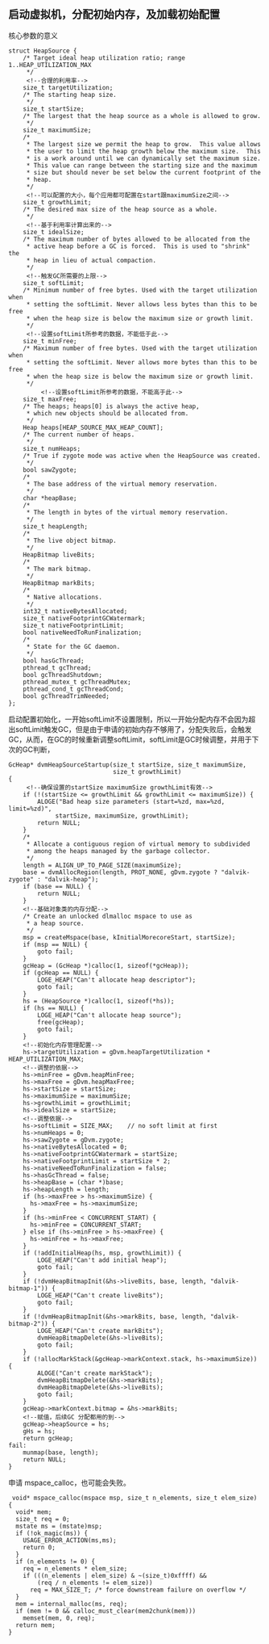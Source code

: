 ## 启动虚拟机，分配初始内存，及加载初始配置

核心参数的意义	
	
	struct HeapSource {
	    /* Target ideal heap utilization ratio; range 1..HEAP_UTILIZATION_MAX
	     */
	     <!--合理的利用率-->
	    size_t targetUtilization;
	    /* The starting heap size.
	     */
	    size_t startSize;
	    /* The largest that the heap source as a whole is allowed to grow.
	     */
	    size_t maximumSize;
	    /*
	     * The largest size we permit the heap to grow.  This value allows
	     * the user to limit the heap growth below the maximum size.  This
	     * is a work around until we can dynamically set the maximum size.
	     * This value can range between the starting size and the maximum
	     * size but should never be set below the current footprint of the
	     * heap.
	     */
	     <!--可以配置的大小，每个应用都可配置在start跟maximumSize之间-->
	    size_t growthLimit;
	    /* The desired max size of the heap source as a whole.
	     */
	     <!--基于利用率计算出来的-->
	    size_t idealSize;
	    /* The maximum number of bytes allowed to be allocated from the
	     * active heap before a GC is forced.  This is used to "shrink" the
	     * heap in lieu of actual compaction.
	     */
	     <!--触发GC所需要的上限-->
	    size_t softLimit;
	    /* Minimum number of free bytes. Used with the target utilization when
	     * setting the softLimit. Never allows less bytes than this to be free
	     * when the heap size is below the maximum size or growth limit.
	     */
	     <!--设置softLimit所参考的数据，不能低于此-->
	    size_t minFree;
	    /* Maximum number of free bytes. Used with the target utilization when
	     * setting the softLimit. Never allows more bytes than this to be free
	     * when the heap size is below the maximum size or growth limit.
	     */
	         <!--设置softLimit所参考的数据，不能高于此-->
	    size_t maxFree;
	    /* The heaps; heaps[0] is always the active heap,
	     * which new objects should be allocated from.
	     */
	    Heap heaps[HEAP_SOURCE_MAX_HEAP_COUNT];
	    /* The current number of heaps.
	     */
	    size_t numHeaps;
	    /* True if zygote mode was active when the HeapSource was created.
	     */
	    bool sawZygote;
	    /*
	     * The base address of the virtual memory reservation.
	     */
	    char *heapBase;
	    /*
	     * The length in bytes of the virtual memory reservation.
	     */
	    size_t heapLength;
	    /*
	     * The live object bitmap.
	     */
	    HeapBitmap liveBits;
	    /*
	     * The mark bitmap.
	     */
	    HeapBitmap markBits;
	    /*
	     * Native allocations.
	     */
	    int32_t nativeBytesAllocated;
	    size_t nativeFootprintGCWatermark;
	    size_t nativeFootprintLimit;
	    bool nativeNeedToRunFinalization;
	    /*
	     * State for the GC daemon.
	     */
	    bool hasGcThread;
	    pthread_t gcThread;
	    bool gcThreadShutdown;
	    pthread_mutex_t gcThreadMutex;
	    pthread_cond_t gcThreadCond;
	    bool gcThreadTrimNeeded;
	};

启动配置初始化，一开始softLimit不设置限制，所以一开始分配内存不会因为超出softLimit触发GC，但是由于申请的初始内存不够用了，分配失败后，会触发GC，从而，在GC的时候重新调整softLimit，softLimit是GC时候调整，并用于下次的GC判断，
	
	GcHeap* dvmHeapSourceStartup(size_t startSize, size_t maximumSize,
	                             size_t growthLimit)
	{
	     <!--确保设置的startSize maximumSize growthLimit有效-->
	    if (!(startSize <= growthLimit && growthLimit <= maximumSize)) {
	        ALOGE("Bad heap size parameters (start=%zd, max=%zd, limit=%zd)",
	             startSize, maximumSize, growthLimit);
	        return NULL;
	    }
	    /*
	     * Allocate a contiguous region of virtual memory to subdivided
	     * among the heaps managed by the garbage collector.
	     */
	    length = ALIGN_UP_TO_PAGE_SIZE(maximumSize);
	    base = dvmAllocRegion(length, PROT_NONE, gDvm.zygote ? "dalvik-zygote" : "dalvik-heap");
	    if (base == NULL) {
	        return NULL;
	    }
	    <!--基础对象类的内存分配-->
	    /* Create an unlocked dlmalloc mspace to use as
	     * a heap source.
	     */
	    msp = createMspace(base, kInitialMorecoreStart, startSize);
	    if (msp == NULL) {
	        goto fail;
	    }
	    gcHeap = (GcHeap *)calloc(1, sizeof(*gcHeap));
	    if (gcHeap == NULL) {
	        LOGE_HEAP("Can't allocate heap descriptor");
	        goto fail;
	    }
	    hs = (HeapSource *)calloc(1, sizeof(*hs));
	    if (hs == NULL) {
	        LOGE_HEAP("Can't allocate heap source");
	        free(gcHeap);
	        goto fail;
	    }
	    <!--初始化内存管理配置-->
	    hs->targetUtilization = gDvm.heapTargetUtilization * HEAP_UTILIZATION_MAX;
	    <!--调整的依据-->
	    hs->minFree = gDvm.heapMinFree;
	    hs->maxFree = gDvm.heapMaxFree;
	    hs->startSize = startSize;
	    hs->maximumSize = maximumSize;
	    hs->growthLimit = growthLimit;
	    hs->idealSize = startSize;
	    <!--调整依据-->
	    hs->softLimit = SIZE_MAX;    // no soft limit at first
	    hs->numHeaps = 0;
	    hs->sawZygote = gDvm.zygote;
	    hs->nativeBytesAllocated = 0;
	    hs->nativeFootprintGCWatermark = startSize;
	    hs->nativeFootprintLimit = startSize * 2;
	    hs->nativeNeedToRunFinalization = false;
	    hs->hasGcThread = false;
	    hs->heapBase = (char *)base;
	    hs->heapLength = length;
	    if (hs->maxFree > hs->maximumSize) {
	      hs->maxFree = hs->maximumSize;
	    }
	    if (hs->minFree < CONCURRENT_START) {
	      hs->minFree = CONCURRENT_START;
	    } else if (hs->minFree > hs->maxFree) {
	      hs->minFree = hs->maxFree;
	    }
	    if (!addInitialHeap(hs, msp, growthLimit)) {
	        LOGE_HEAP("Can't add initial heap");
	        goto fail;
	    }
	    if (!dvmHeapBitmapInit(&hs->liveBits, base, length, "dalvik-bitmap-1")) {
	        LOGE_HEAP("Can't create liveBits");
	        goto fail;
	    }
	    if (!dvmHeapBitmapInit(&hs->markBits, base, length, "dalvik-bitmap-2")) {
	        LOGE_HEAP("Can't create markBits");
	        dvmHeapBitmapDelete(&hs->liveBits);
	        goto fail;
	    }
	    if (!allocMarkStack(&gcHeap->markContext.stack, hs->maximumSize)) {
	        ALOGE("Can't create markStack");
	        dvmHeapBitmapDelete(&hs->markBits);
	        dvmHeapBitmapDelete(&hs->liveBits);
	        goto fail;
	    }
	    gcHeap->markContext.bitmap = &hs->markBits;
	    <!--赋值，后续GC 分配都用的到-->
	    gcHeap->heapSource = hs;
	    gHs = hs;
	    return gcHeap;
	fail:
	    munmap(base, length);
	    return NULL;
	}
	

申请 mspace_calloc，也可能会失败。
	
	 void* mspace_calloc(mspace msp, size_t n_elements, size_t elem_size) {
	  void* mem;
	  size_t req = 0;
	  mstate ms = (mstate)msp;
	  if (!ok_magic(ms)) {
	    USAGE_ERROR_ACTION(ms,ms);
	    return 0;
	  }
	  if (n_elements != 0) {
	    req = n_elements * elem_size;
	    if (((n_elements | elem_size) & ~(size_t)0xffff) &&
	        (req / n_elements != elem_size))
	      req = MAX_SIZE_T; /* force downstream failure on overflow */
	  }
	  mem = internal_malloc(ms, req);
	  if (mem != 0 && calloc_must_clear(mem2chunk(mem)))
	    memset(mem, 0, req);
	  return mem;
	}

